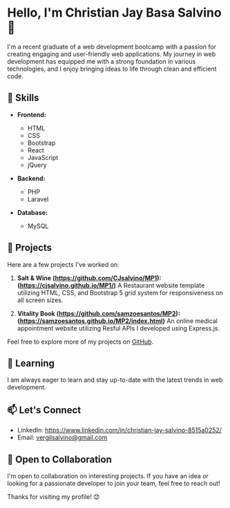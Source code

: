 # Hello, I'm Christian Jay Basa Salvino 👋

I'm a recent graduate of a web development bootcamp with a passion for creating engaging and user-friendly web applications. My journey in web development has equipped me with a strong foundation in various technologies, and I enjoy bringing ideas to life through clean and efficient code.

## 🚀 Skills

- **Frontend:**
  - HTML
  - CSS
  - Bootstrap
  - React
  - JavaScript
  - jQuery

- **Backend:**
  - PHP
  - Laravel

- **Database:**
  - MySQL

## 💼 Projects

Here are a few projects I've worked on:

1. **Salt & Wine (https://github.com/CJsalvino/MP1): (https://cjsalvino.github.io/MP1/)** A Restaurant website template utilizing HTML, CSS, and Bootstrap 5 grid system for responsiveness on all screen sizes.

2. **Vitality Book (https://github.com/samzoesantos/MP2): (https://samzoesantos.github.io/MP2/index.html)** An online medical appointment website utilizing Resful APIs I developed using Express.js.

Feel free to explore more of my projects on [GitHub](https://github.com/CJsalvino).

## 🌱 Learning

I am always eager to learn and stay up-to-date with the latest trends in web development. 

## 📫 Let's Connect

- LinkedIn: https://www.linkedin.com/in/christian-jay-salvino-8515a0252/
- Email: vergilsalvino@gmail.com

## 🤝 Open to Collaboration

I'm open to collaboration on interesting projects. If you have an idea or looking for a passionate developer to join your team, feel free to reach out!

Thanks for visiting my profile! 😊
